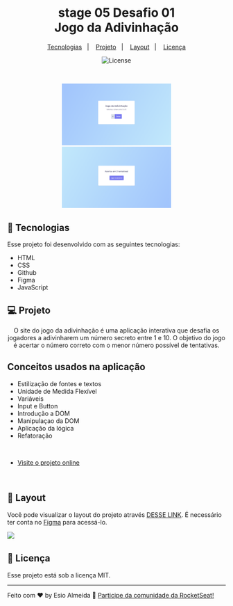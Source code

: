 <h1 align="center"> stage 05 Desafio 01 <br/>Jogo da Adivinhação </h1>

<p align="center">
  <a href="#-tecnologias">Tecnologias</a>&nbsp;&nbsp;&nbsp;|&nbsp;&nbsp;&nbsp;
  <a href="#-projeto">Projeto</a>&nbsp;&nbsp;&nbsp;|&nbsp;&nbsp;&nbsp;
  <a href="#-layout">Layout</a>&nbsp;&nbsp;&nbsp;|&nbsp;&nbsp;&nbsp;
  <a href="#memo-licença">Licença</a>
</p>

<p align="center">
  <img alt="License" src="https://img.shields.io/static/v1?label=license&message=MIT&color=49AA26&labelColor=000000">
</p>
 
 <br/>

<p align="center">
  <img alt="descubra o número" src="assets/Screen1.png" width="50%" > <img alt="acertou em algumas tentativas" src="assets/Screen2.png" width="50%" > 
</p>

## 🚀 Tecnologias

Esse projeto foi desenvolvido com as seguintes tecnologias:

- HTML 
- CSS
- Github
- Figma
- JavaScript

## 💻 Projeto

<p align="center">
  O site do jogo da adivinhação é uma aplicação interativa que desafia os jogadores a adivinharem um número secreto entre 1 e 10. O objetivo do jogo é acertar o número correto com o menor número possível de tentativas.
</p>


<h2> Conceitos usados na aplicação</h2>


  <ul>
  <li>Estilização de fontes e textos</li>
  <li>Unidade de Medida Flexível</li>
  <li>Variáveis</li>
  <li>Input e Button</li>
  <li>Introdução a DOM </li>
  <li>Manipulaçao da DOM</li>
  <li>Aplicação da lógica</li>
  <li>Refatoração</li>

  </ul>
      
<br/>

- [Visite o projeto online](https://esioalmeida.github.io/Jogo-Da-Adivinhacao/)

<br/>

## 🔖 Layout

Você pode visualizar o layout do projeto através [DESSE LINK](https://www.figma.com/file/5bxl7Jtfe0QBRvHZmihsEZ/Jogo-Adivinha%C3%A7%C3%A3o-(Copy)?type=design&mode=design). É necessário ter conta no [Figma](https://figma.com) para acessá-lo. 
<div>
  <img align="centeer" alt"FIGMA" height="30" widht"40" src="https://cdn.jsdelivr.net/gh/devicons/devicon/icons/figma/figma-original.svg"/>
</div>

## :memo: Licença

Esse projeto está sob a licença MIT.

---

Feito com ♥ by Esio Almeida :wave: [Participe da comunidade da RocketSeat!](https://discord.gg/rocketseat)
